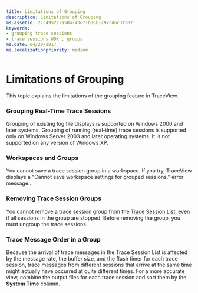 ```yaml
---
title: Limitations of Grouping
description: Limitations of Grouping
ms.assetid: 2cc49522-a504-43d7-b36b-297cd6c3f307
keywords:
- grouping trace sessions
- trace sessions WDK , groups
ms.date: 04/20/2017
ms.localizationpriority: medium
---
```


# Limitations of Grouping


This topic explains the limitations of the grouping feature in TraceView.

### <span id="grouping_real_time_trace_sessions"></span><span id="GROUPING_REAL_TIME_TRACE_SESSIONS"></span>Grouping Real-Time Trace Sessions

Grouping of existing log file displays is supported on Windows 2000 and later systems. Grouping of running (real-time) trace sessions is supported only on Windows Server 2003 and later operating systems. It is not supported on any version of Windows XP.

### <span id="workspaces_and_groups"></span><span id="WORKSPACES_AND_GROUPS"></span>Workspaces and Groups

You cannot save a trace session group in a workspace. If you try, TraceView displays a "Cannot save workspace settings for grouped sessions." error message..

### <span id="removing_trace_session_groups"></span><span id="REMOVING_TRACE_SESSION_GROUPS"></span>Removing Trace Session Groups

You cannot remove a trace session group from the [Trace Session List](trace-session-list.md), even if all sessions in the group are stopped. Before removing the group, you must ungroup the trace sessions.

### <span id="trace_message_order_in_a_group"></span><span id="TRACE_MESSAGE_ORDER_IN_A_GROUP"></span>Trace Message Order in a Group

Because the arrival of trace messages in the Trace Session List is affected by the message rate, the buffer size, and the flush timer for each trace session, trace messages from different sessions that arrive at the same time might actually have occurred at quite different times. For a more accurate view, combine the output files for each trace session and sort them by the **System Time** column.

 

 





